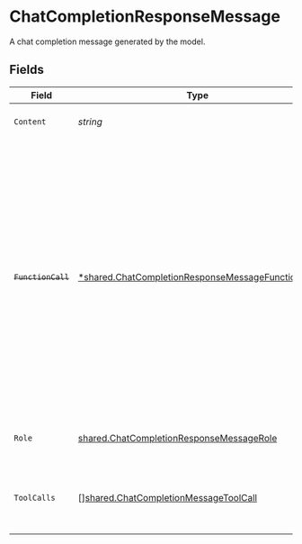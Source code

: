 # ChatCompletionResponseMessage

A chat completion message generated by the model.


## Fields

| Field                                                                                                                                                                                                                                                    | Type                                                                                                                                                                                                                                                     | Required                                                                                                                                                                                                                                                 | Description                                                                                                                                                                                                                                              |
| -------------------------------------------------------------------------------------------------------------------------------------------------------------------------------------------------------------------------------------------------------- | -------------------------------------------------------------------------------------------------------------------------------------------------------------------------------------------------------------------------------------------------------- | -------------------------------------------------------------------------------------------------------------------------------------------------------------------------------------------------------------------------------------------------------- | -------------------------------------------------------------------------------------------------------------------------------------------------------------------------------------------------------------------------------------------------------- |
| `Content`                                                                                                                                                                                                                                                | *string*                                                                                                                                                                                                                                                 | :heavy_check_mark:                                                                                                                                                                                                                                       | The contents of the message.                                                                                                                                                                                                                             |
| ~~`FunctionCall`~~                                                                                                                                                                                                                                       | [*shared.ChatCompletionResponseMessageFunctionCall](../../models/shared/chatcompletionresponsemessagefunctioncall.md)                                                                                                                                    | :heavy_minus_sign:                                                                                                                                                                                                                                       | : warning: ** DEPRECATED **: This will be removed in a future release, please migrate away from it as soon as possible.<br/><br/>Deprecated and replaced by `tool_calls`. The name and arguments of a function that should be called, as generated by the model. |
| `Role`                                                                                                                                                                                                                                                   | [shared.ChatCompletionResponseMessageRole](../../models/shared/chatcompletionresponsemessagerole.md)                                                                                                                                                     | :heavy_check_mark:                                                                                                                                                                                                                                       | The role of the author of this message.                                                                                                                                                                                                                  |
| `ToolCalls`                                                                                                                                                                                                                                              | [][shared.ChatCompletionMessageToolCall](../../models/shared/chatcompletionmessagetoolcall.md)                                                                                                                                                           | :heavy_minus_sign:                                                                                                                                                                                                                                       | The tool calls generated by the model, such as function calls.                                                                                                                                                                                           |